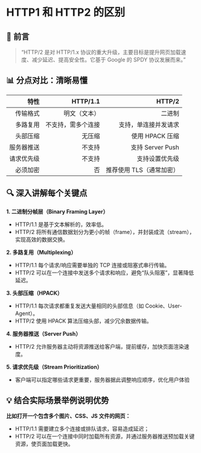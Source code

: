 # HTTP1 和 HTTP2 的区别

## 🌟 前言

> “HTTP/2 是对 HTTP/1.x 协议的重大升级，主要目标是提升网页加载速度、减少延迟、提高安全性。它基于 Google 的 SPDY 协议发展而来。”

## 📊 分点对比：清晰易懂

|特性|	HTTP/1.1|	HTTP/2|
|--------:|--------:|--------:|
|传输格式	|明文（文本）|	二进制|
|多路复用|	不支持，需多个连接|	支持，单连接并发请求|
|头部压缩|	无压缩|	使用 HPACK 压缩|
|服务器推送	|不支持	|支持 Server Push|
|请求优先级|	不支持|	支持设置优先级|
|必须加密|	否	|推荐使用 TLS（通常加密）|

## 🔍 深入讲解每个关键点

**1. 二进制分帧层（Binary Framing Layer）**
+ HTTP/1.1 是基于文本解析的，效率低。
+ HTTP/2 将所有通信数据划分为更小的帧（frame），并封装成流（stream），实现高效的数据交换。

**2. 多路复用（Multiplexing）**
+ HTTP/1.1 每个请求/响应需要单独的 TCP 连接或阻塞式串行传输。
+ HTTP/2 可以在一个连接中发送多个请求和响应，避免“队头阻塞”，显著降低延迟。

**3. 头部压缩（HPACK）**
+ HTTP/1.1 每次请求都重复发送大量相同的头部信息（如 Cookie、User-Agent）。
+ HTTP/2 使用 HPACK 算法压缩头部，减少冗余数据传输。

**4. 服务器推送（Server Push）**
+ HTTP/2 允许服务器主动将资源推送给客户端，提前缓存，加快页面渲染速度。

**5. 请求优先级（Stream Prioritization）**
+ 客户端可以指定哪些请求更重要，服务器据此调整响应顺序，优化用户体验


## 💡 结合实际场景举例说明优势

**比如打开一个包含多个图片、CSS、JS 文件的网页：**
+ HTTP/1.1 需要建立多个连接或排队请求，容易造成延迟；
+ HTTP/2 可以在一个连接中同时加载所有资源，并通过服务器推送预加载关键资源，使页面加载更快。


<!-- > 小提示：如果做过类似优化的同学，可能就比较好回答，没有做过类似优化的同学可以重点讲解一下懒加载（当然我这里被面试官追问过懒加载的Webpack配置问题）。同时不知道使用Vue技术栈的同学们有没有仔细观察过Vue CLI 3构建的html文件中的link标签的rel属性。

+ Vue-Router路由懒加载（利用Webpack的代码切割）
+ 使用CDN加速，将通用的库从vendor进行抽离
+ Nginx的gzip压缩
+ Vue异步组件
+ 服务端渲染SSR
+ 如果使用了一些UI库，采用按需加载
+ Webpack开启gzip压缩
+ 如果首屏为登录页，可以做成多入口
+ Service Worker缓存文件处理
+ 使用link标签的rel属性设置   prefetch（这段资源将会在未来某个导航或者功能要用到，但是本资源的下载顺序权重比较低，prefetch通常用于加速下一次导航）、preload（preload将会把资源得下载顺序权重提高，使得关键数据提前下载好，优化页面打开速度） -->

